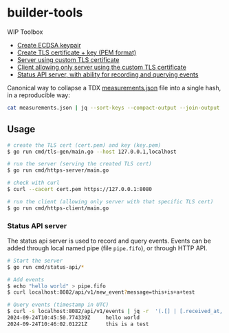 # builder-tools

WIP Toolbox

- [Create ECDSA keypair](cmd/ecdsa-gen/main.go)
- [Create TLS certificate + key (PEM format)](cmd/tls-gen/main.go)
- [Server using custom TLS certificate](cmd/https-server/main.go)
- [Client allowing only server using the custom TLS certificate](cmd/https-client/main.go)
- [Status API server, with ability for recording and querying events](cmd/status-api/)

Canonical way to collapse a TDX [measurements.json](docs/measurements.json) file into a single hash, in a reproducible way:

```bash
cat measurements.json | jq --sort-keys --compact-output --join-output | sha256sum
```

## Usage

```bash
# create the TLS cert (cert.pem) and key (key.pem)
$ go run cmd/tls-gen/main.go --host 127.0.0.1,localhost

# run the server (serving the created TLS cert)
$ go run cmd/https-server/main.go

# check with curl
$ curl --cacert cert.pem https://127.0.0.1:8080

# run the client (allowing only server with that specific TLS cert)
$ go run cmd/https-client/main.go
```

### Status API server

The status api server is used to record and query events. Events can be added through local named pipe (file `pipe.fifo`), or through HTTP API.

```bash
# Start the server
$ go run cmd/status-api/*

# Add events
$ echo "hello world" > pipe.fifo
$ curl localhost:8082/api/v1/new_event?message=this+is+a+test

# Query events (timestamp in UTC)
$ curl -s localhost:8082/api/v1/events | jq -r  '(.[] | [.received_at, .message]) | @tsv'
2024-09-24T10:45:50.774339Z     hello world
2024-09-24T10:46:02.01221Z      this is a test
```
